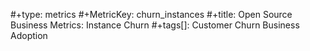 #+type: metrics
#+MetricKey: churn_instances
#+title: Open Source Business Metrics: Instance Churn
#+tags[]: Customer Churn Business Adoption
